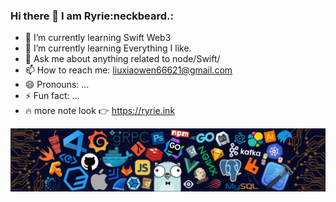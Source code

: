 ### Hi there 👋 I am Ryrie:neckbeard.:
- 🌱 I’m currently learning Swift Web3 
- 🌱 I’m currently learning Everything I like.
- 💬 Ask me about anything related to node/Swift/
- 📫 How to reach me: liuxiaowen66621@gmail.com
- 😄 Pronouns: ...
- ⚡ Fun fact: ...
- 🔥 more note look :point_right: https://ryrie.ink

![](./src/header_.png)



<!--
<div align="center" >
  <img height="160px" src="https://github-readme-stats.vercel.app/api?username=MitchellRyrie-evanBuck&theme=transparent&card_width=520" />
</div>
-->

<!--
[![afl-lxw's github activity graph](https://github-readme-activity-graph.vercel.app/graph?username=MitchellRyrie-evanBuck&theme=react-dark)](https://github.com/ashutosh00710/github-readme-activity-graph)
-->

<!-- <iframe style="border-radius:12px" src="https://open.spotify.com/embed/track/3vefdW0Zsk57Qn0qxXeVCI?utm_source=generator" width="100%" height="152" frameBorder="0" allowfullscreen="" allow="autoplay; clipboard-write; encrypted-media; fullscreen; picture-in-picture" loading="lazy"></iframe> -->
